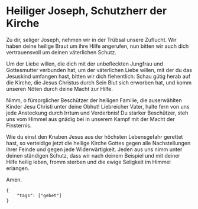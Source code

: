 # Heiliger Joseph, Schutzherr der Kirche

Zu dir, seliger Joseph, nehmen wir in der Trübsal unsere Zuflucht. Wir haben deine heilige Braut um ihre Hilfe angerufen, nun bitten wir auch dich vertrauensvoll um deinen väterlichen Schutz. 

Um der Liebe willen, die dich mit der unbefleckten Jungfrau und Gottesmutter verbunden hat, um der väterlichen Liebe willen, mit der du das Jesuskind umfangen hast, bitten wir dich flehentlich: Schau gütig herab auf die Kirche, die Jesus Christus durch Sein Blut sich erworben hat, und komm unseren Nöten durch deine Macht zur Hilfe.

Nimm, o fürsorglicher Beschützer der heiligen Familie, die auserwählten Kinder Jesu Christi unter deine Obhut! Liebreicher Vater, halte fern von uns jede Ansteckung durch Irrtum und Verderbnis! Du starker Beschützer, steh uns vom Himmel aus gnädig bei in unserem Kampf mit der Macht der Finsternis.

Wie du einst den Knaben Jesus aus der höchsten Lebensgefahr gerettet hast, so verteidige jetzt die heilige Kirche Gottes gegen alle Nachstellungen ihrer Feinde und gegen jede Widerwärtigkeit. Jeden aus uns nimm unter deinen ständigen Schutz, dass wir nach deinem Beispiel und mit deiner Hilfe heilig leben, fromm sterben und die ewige Seligkeit im Himmel erlangen. 

Amen.

```
{
    "tags": ["gebet"]
}
```